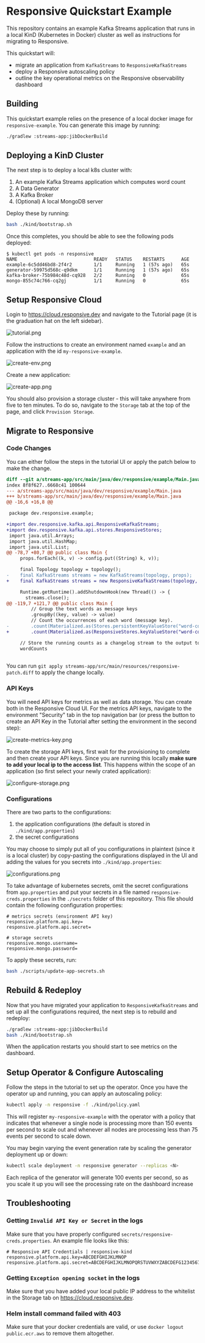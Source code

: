 # Responsive Quickstart Example

This repository contains an example Kafka Streams application that runs in a 
local KinD (Kubernetes in Docker) cluster as well as instructions for migrating
to Responsive.

This quickstart will:
- migrate an application from `KafkaStreams` to `ResponsiveKafkaStreams`
- deploy a Responsive autoscaling policy
- outline the key operational metrics on the Responsive observability dashboard

## Building

This quickstart example relies on the presence of a local docker image for
`responsive-example`. You can generate this image by running:

```bash
./gradlew :streams-app:jibDockerBuild
```

## Deploying a KinD Cluster

The next step is to deploy a local k8s cluster with:
1. An example Kafka Streams application which computes word count
2. A Data Generator
3. A Kafka Broker
4. (Optional) A local MongoDB server

Deploy these by running:
```bash
bash ./kind/bootstrap.sh
```

Once this completes, you should be able to see the following pods deployed:
```
$ kubectl get pods -n responsive
NAME                            READY   STATUS    RESTARTS      AGE
example-6c5dd46bd8-2f4r2        1/1     Running   1 (57s ago)   65s
generator-59975d568c-q9dkm      1/1     Running   1 (57s ago)   65s
kafka-broker-75b984c48d-cq928   2/2     Running   0             65s
mongo-855c74c766-cq2gj          1/1     Running   0             65s
```

## Setup Responsive Cloud

Login to https://cloud.responsive.dev and navigate to the Tutorial page (it
is the graduation hat on the left sidebar). 

![tutorial.png](tutorial.png)

Follow the instructions to create an environment named `example` and an 
application with the id `my-responsive-example`.

![create-env.png](docs/create-env.png)

Create a new application:

![create-app.png](docs/create-app.png)

You should also provision a storage cluster - this will take anywhere from
five to ten minutes. To do so, navigate to the `Storage` tab at the top of
the page, and click `Provision Storage`.

## Migrate to Responsive

### Code Changes

You can either follow the steps in the tutorial UI or apply the patch below to
make the change.

```diff
diff --git a/streams-app/src/main/java/dev/responsive/example/Main.java b/streams-app/src/main/java/dev/responsive/example/Main.java
index 8f8f627..6668c41 100644
--- a/streams-app/src/main/java/dev/responsive/example/Main.java
+++ b/streams-app/src/main/java/dev/responsive/example/Main.java
@@ -16,6 +16,8 @@

 package dev.responsive.example;

+import dev.responsive.kafka.api.ResponsiveKafkaStreams;
+import dev.responsive.kafka.api.stores.ResponsiveStores;
 import java.util.Arrays;
 import java.util.HashMap;
 import java.util.List;
@@ -78,7 +80,7 @@ public class Main {
     props.forEach((k, v) -> config.put((String) k, v));

     final Topology topology = topology();
-    final KafkaStreams streams = new KafkaStreams(topology, props);
+    final KafkaStreams streams = new ResponsiveKafkaStreams(topology, props);

     Runtime.getRuntime().addShutdownHook(new Thread(() -> {
       streams.close();
@@ -119,7 +121,7 @@ public class Main {
         // Group the text words as message keys
         .groupBy((key, value) -> value)
         // Count the occurrences of each word (message key).
-        .count(Materialized.as(Stores.persistentKeyValueStore("word-counts")));
+        .count(Materialized.as(ResponsiveStores.keyValueStore("word-counts")));

     // Store the running counts as a changelog stream to the output topic.
     wordCounts
     
```

You can run `git apply streams-app/src/main/resources/responsive-patch.diff` to apply the change
locally.

### API Keys

You will need API keys for metrics as well as data storage. You can create
both in the Responsive Cloud UI. For the metrics API keys, navigate to the
environment "Security" tab in the top navigation bar (or press the button
to create an API Key in the Tutorial after setting the environment in the
second step):

![create-metrics-key.png](docs/create-metrics-key.png)

To create the storage API keys, first wait for the provisioning to complete
and then create your API keys. Since you are running this locally **make sure to add
your local ip to the access list**. This happens within the scope of an application
(so first select your newly crated application):

![configure-storage.png](docs/configure-storage.png)

### Configurations

There are two parts to the configurations:

1. the application configurations (the default is stored in `./kind/app.properties`)
2. the secret configurations

You may choose to simply put all of you configurations in plaintext (since it is
a local cluster) by copy-pasting the configurations displayed in the UI and adding
the values for you secrets into `./kind/app.properties`:

![configurations.png](docs/configurations.png)

To take advantage of kubernetes secrets, omit the secret configurations from `app.properties` and
put your secrets in a file named `responsive-creds.properties` in the `./secrets` folder of this
repository. This file should contain the following configuration properties:

```properties
# metrics secrets (environment API key)
responsive.platform.api.key=
responsive.platform.api.secret=

# storage secrets
responsive.mongo.username=
responsive.mongo.password=
```

To apply these secrets, run:

```bash
bash ./scripts/update-app-secrets.sh
```

## Rebuild & Redeploy

Now that you have migrated your application to `ResponsiveKafkaStreams` and set
up all the configurations required, the next step is to rebuild and redeploy:

```bash
./gradlew :streams-app:jibDockerBuild
bash ./kind/bootstrap.sh
```

When the application restarts you should start to see metrics on the dashboard.

## Setup Operator & Configure Autoscaling

Follow the steps in the tutorial to set up the operator. Once you have the operator
up and running, you can apply an autoscaling policy:

```bash
kubectl apply -n responsive -f ./kind/policy.yaml
```

This will register `my-responsive-example` with the operator with a policy that
indicates that whenever a single node is processing more than 150 events per second
to scale out and whenever all nodes are processing less than 75 events per second to
scale down.

You may begin varying the event generation rate by scaling the generator deployment
up or down:

```bash
kubectl scale deployment -n responsive generator --replicas <N>
```

Each replica of the generator will generate 100 events per second, so as you scale it up
you will see the processing rate on the dashboard increase

## Troubleshooting

### Getting `Invalid API Key or Secret` in the logs

Make sure that you have properly configured `secrets/responsive-creds.properties`. An
example file looks like this:
```properties
# Responsive API Credentials | responsive-kind
responsive.platform.api.key=ABCDEFGHIJKLMNOP
responsive.platform.api.secret=ABCDEFGHIJKLMNOPQRSTUVWXYZABCDEFG1234567890=
```

### Getting `Exception opening socket` in the logs

Make sure that you have added your local public IP address to the whitelist in the Storage tab
on https://cloud.responsive.dev.

### Helm install command failed with 403

Make sure that your docker credentials are valid, or use `docker logout public.ecr.aws` to
remove them altogether.
